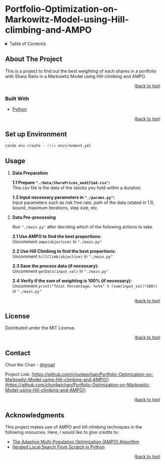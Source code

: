 <div id="top"></div>

# Portfolio-Optimization-on-Markowitz-Model-using-Hill-climbing-and-AMPO

<!-- TABLE OF CONTENTS -->
<details>
  <summary>Table of Contents</summary>
  <ol>
    <li>
      <a href="#about-the-project">About The Project</a>
      <ul>
        <li><a href="#built-with">Built With</a></li>
      </ul>
    </li>
    <li>
      <a href="#set-up-environment">Set up Environment</a>
    </li>
    <li><a href="#usage">Usage</a></li>
    <li><a href="#license">License</a></li>
    <li><a href="#contact">Contact</a></li>
    <li><a href="#acknowledgments">Acknowledgments</a></li>
  </ol>
</details>

<!-- ABOUT THE PROJECT -->

## About The Project

This is a project to find out the best weighting of each shares in a portfolio with Sharp Ratio in a Markowitz Model using Hill-climbing and AMPO.

<p align="right">(<a href="#top">back to top</a>)</p>

### Built With

- [Python](https://www.python.org/)

<p align="right">(<a href="#top">back to top</a>)</p>

<!-- SET UP ENVIRONMENT -->

## Set up Environment

```sh
conda env create --file environment.yml
```

<!-- USAGE EXAMPLES -->

## Usage

1. **Data Preparation**

   **1.1 Prepare `"./data/SharePrices_modified.csv"`:**\
    This csv file is the data of the stocks you hold within a duration.

   **1.2 Input necessary parameters in `"./params.py"`:**\
    Input parameters such as risk free rate, path of the data (stated in 1.1), bound, maximum iterations, step size, etc.

2. **Data Pre-processing**

   Run `"./main.py"` after deciding which of the following actions to take.

   **2.1 Use AMPO to find the best proportions:**\
    Uncomment `ampo(objective)` in `"./main.py"`

   **2.2 Use Hill Climbing to find the best proportions:**\
    Uncomment `hillClimb(objective)` in `"./main.py"`

   **2.3 Save the process data (if necessary):**\
    Uncomment `getData(input_sol)` in `"./main.py"`

   **2.4 Verify if the sum of weighting is 100% (if necessary):**\
    Uncomment `print("Total Percentage: %s%%" % (sum(input_sol)*100))` in `"./main.py"`

<p align="right">(<a href="#top">back to top</a>)</p>

<!-- LICENSE -->

## License

Distributed under the MIT License.

<p align="right">(<a href="#top">back to top</a>)</p>

<!-- CONTACT -->

## Contact

Chun Kei Chan - [@gmail](chunkeichan1901@gmail.com)

Project Link: [https://github.com/chunkeichan/Portfolio-Optimization-on-Markowitz-Model-using-Hill-climbing-and-AMPO/](https://github.com/chunkeichan/Portfolio-Optimization-on-Markowitz-Model-using-Hill-climbing-and-AMPO/)

<p align="right">(<a href="#top">back to top</a>)</p>

<!-- ACKNOWLEDGMENTS -->

## Acknowledgments

This project makes use of AMPO and hill climbing techniques in the following resources. Here, I would like to give credits to:

- [The Adaptive Multi-Population Optimization (AMPO) Algorithm](https://github.com/rayzxli/AMPO)
- [Iterated Local Search From Scratch in Python](https://machinelearningmastery.com/iterated-local-search-from-scratch-in-python/)

<p align="right">(<a href="#top">back to top</a>)</p>
